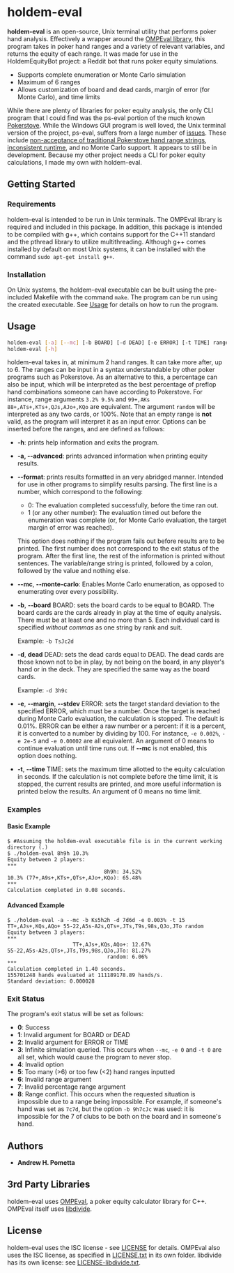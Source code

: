 # holdem-eval

**holdem-eval** is an open-source, Unix terminal utility that performs poker hand analysis.  Effectively a wrapper around the [OMPEval library](https://github.com/zekyll/OMPEval), this program takes in poker hand ranges and a variety of relevant variables, and returns the equity of each range.  It was made for use in the HoldemEquityBot project: a Reddit bot that runs poker equity simulations.

* Supports complete enumeration or Monte Carlo simulation
* Maximum of 6 ranges
* Allows customization of board and dead cards, margin of error (for Monte Carlo), and time limits

While there are plenty of libraries for poker equity analysis, the only CLI program that I could find was the ps-eval portion of the much known [Pokerstove](https://github.com/andrewprock/pokerstove).  While the Windows GUI program is well loved, the Unix terminal version of the project, ps-eval, suffers from a large number of [issues](https://github.com/andrewprock/pokerstove/issues).  These include [non-acceptance of traditional Pokerstove hand range strings](https://github.com/andrewprock/pokerstove/issues/39), [inconsistent runtime](https://github.com/andrewprock/pokerstove/issues/38), and no Monte Carlo support.  It appears to still be in development.  Because my other project needs a CLI for poker equity calculations, I made my own with holdem-eval.

## Getting Started

### Requirements

holdem-eval is intended to be run in Unix terminals.  The OMPEval library is required and included in this package.  In addition, this package is intended to be compiled with g++, which contains support for the C++11 standard and the pthread library to utilize multithreading.  Although g++ comes installed by default on most Unix systems, it can be installed with the command `sudo apt-get install g++`.

### Installation

On Unix systems, the holdem-eval executable can be built using the pre-included Makefile with the command `make`.  The program can be run using the created executable.  See [Usage](#Usage) for details on how to run the program.

## Usage

```bash
holdem-eval [-a] [--mc] [-b BOARD] [-d DEAD] [-e ERROR] [-t TIME] range1 range2 [range3...]
holdem-eval [-h]
```

holdem-eval takes in, at minimum 2 hand ranges.  It can take more after, up to 6.  The ranges can be input in a syntax understandable by other poker programs such as Pokerstove.  As an alternative to this, a percentage can also be input, which will be interpreted as the best percentage of preflop hand combinations someone can have according to Pokerstove.  For instance, range arguments `3.2% 9.5%` and `99+,AKs 88+,ATs+,KTs+,QJs,AJo+,KQo` are equivalent.  The argument `random` will be interpreted as any two cards, or 100%.  Note that an empty range is **not** valid, as the program will interpret it as an input error.  Options can be inserted before the ranges, and are defined as follows:

* **-h**: prints help information and exits the program.
* **-a, --advanced**: prints advanced information when printing equity results.
* **--format**: prints results formatted in an very abridged manner.  Intended for use in other programs to simplify results parsing.  The first line is a number, which correspond to the following:
    * 0: The evaluation completed successfully, before the time ran out.
    * 1 (or any other number): The evaluation timed out before the enumeration was complete (or, for Monte Carlo evaluation, the target margin of error was reached).

  This option does nothing if the program fails out before results are to be printed.  The first number does not correspond to the exit status of the program.  After the first line, the rest of the information is printed without sentences.  The variable/range string is printed, followed by a colon, followed by the value and nothing else.
* **--mc**, **--monte-carlo**: Enables Monte Carlo enumeration, as opposed to enumerating over every possibility.
* **-b**, **--board** BOARD: sets the board cards to be equal to BOARD.  The board cards are the cards already in play at the time of equity analysis.  There must be at least one and no more than 5.  Each individual card is specified *without commas* as one string by rank and suit.

  Example: `-b TsJc2d`
* **-d**, **dead** DEAD: sets the dead cards equal to DEAD.  The dead cards are those known not to be in play, by not being on the board, in any player's hand or in the deck.  They are specified the same way as the board cards.

  Example: `-d 3h9c`
* **-e**, **--margin**, **--stdev** ERROR: sets the target standard deviation to the specified ERROR, which must be a number.  Once the target is reached during Monte Carlo evaluation, the calculation is stopped.  The default is 0.01%.  ERROR can be either a raw number or a percent: if it is a percent, it is converted to a number by dividing by 100.  For instance, `-e 0.002%`, `-e 2e-5` and `-e 0.00002` are all equivalent.  An argument of 0 means to continue evaluation until time runs out.  If **--mc** is not enabled, this option does nothing.
* **-t**, **--time** TIME: sets the maximum time allotted to the equity calculation in seconds.  If the calculation is not complete before the time limit, it is stopped, the current results are printed, and more useful information is printed below the results.  An argument of 0 means no time limit.

### Examples

#### Basic Example

```
$ #Assuming the holdem-eval executable file is in the current working directory (.)
$ ./holdem-eval 8h9h 10.3%
Equity between 2 players:
***
                               8h9h: 34.52%
10.3% (77+,A9s+,KTs+,QTs+,AJo+,KQo): 65.48%
***
Calculation completed in 0.08 seconds.
```

#### Advanced Example

```
$ ./holdem-eval -a --mc -b Ks5h2h -d 7d6d -e 0.003% -t 15 TT+,AJs+,KQs,AQo+ 55-22,A5s-A2s,QTs+,JTs,T9s,98s,QJo,JTo random
Equity between 3 players:
***
                     TT+,AJs+,KQs,AQo+: 12.67%
55-22,A5s-A2s,QTs+,JTs,T9s,98s,QJo,JTo: 81.27%
                                random: 6.06%
***
Calculation completed in 1.40 seconds.
155701248 hands evaluated at 111189178.89 hands/s.
Standard deviation: 0.000028
```

### Exit Status

The program's exit status will be set as follows:

* **0**: Success
* **1**: Invalid argument for BOARD or DEAD
* **2**: Invalid argument for ERROR or TIME
* **3**: Infinite simulation queried.  This occurs when `--mc`, `-e 0` and `-t 0` are all set, which would cause the program to never stop.
* **4**: Invalid option
* **5**: Too many (>6) or too few (<2) hand ranges inputted
* **6**: Invalid range argument
* **7**: Invalid percentage range argument
* **8**: Range conflict.  This occurs when the requested situation is impossible due to a range being impossible.  For example, if someone's hand was set as `7c7d`, but the option `-b 9h7cJc` was used: it is impossible for the 7 of clubs to be both on the board and in someone's hand.

## Authors

* **Andrew H. Pometta**

## 3rd Party Libraries

holdem-eval uses [OMPEval](https://github.com/zekyll/OMPEval), a poker equity calculator library for C++.  OMPEval itself uses [libdivide](http://libdivide.com/).

## License

holdem-eval uses the ISC license - see [LICENSE](LICENSE) for details.  OMPEval also uses the ISC license, as specified in [LICENSE.txt](src/OMPEval/LICENSE.txt) in its own folder.  libdivide has its own license: see [LICENSE-libdivide.txt](src/OMPEval/LICENSE-libdivide.txt).
